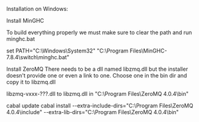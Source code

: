 Installation on Windows:

Install MinGHC

To build everything properly we must make sure to clear the path and
run minghc.bat

set PATH="C:\Windows\System32"
"C:\Program Files\MinGHC-7.8.4\switch\minghc.bat"

Install ZeroMQ
There needs to be a dll named libzmq.dll but the installer doesn't provide 
one or even a link to one. Choose one in the bin dir and copy it to libzmq.dll
 
libzmq-vxxx-???.dll to libzmq.dll in "C:\Program Files\ZeroMQ 4.0.4\bin"

cabal update
cabal install --extra-include-dirs="C:\Program Files\ZeroMQ 4.0.4\include"
			  --extra-lib-dirs="C:\Program Files\ZeroMQ 4.0.4\bin"